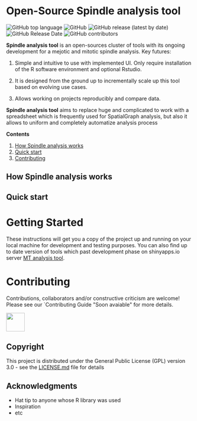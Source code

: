 # Open-Source Spindle analysis tool
![GitHub top language](https://img.shields.io/github/languages/top/RRobert92/MT_Analysis)
![GitHub](https://img.shields.io/github/license/RRobert92/MT_Analysis)
![GitHub release (latest by date)](https://img.shields.io/github/v/release/RRobert92/MT_Analysis)
![GitHub Release Date](https://img.shields.io/github/release-date/RRobert92/MT_Analysis)
![GitHub contributors](https://img.shields.io/github/contributors/RRobert92/MT_Analysis)

**Spindle analysis tool** is an open-sources cluster of tools with its ongoing development for a mejotic and mitotic spindle analysis. Key futures:
  
1. Simple and intuitive to use with implemented UI. Only require installation of the R software environment and optional Rstudio.

2. It is designed from the ground up to incrementally scale up this tool based on evolving use cases. 

3. Allows working on projects reproducibly and compare data.

**Spindle analysis tool** aims to replace huge and complicated to work with a spreadsheet which is frequently used for SpatialGraph analysis, but also it allows to uniform and completely automatize analysis process

**Contents**

1. [How Spindle analysis works](#How_Spindle_analysis_works)
2. [Quick start](#Quick_start)
3. [Contributing](#Contributing)

<a name="How_Spindle_analysis_works"></a>
## How Spindle analysis works

  
<a name="Quick_start"></a>
## Quick start
# Getting Started
These instructions will get you a copy of the project up and running on your local machine for development and testing purposes. You can also find up to date version of tools which past development phase on shinyapps.io server
[MT analysis tool](https://kiewisz.shinyapps.io/MT_length_distribtion/).

<a name="Contributing"></a>
# Contributing
Contributions, collaborators and/or constructive criticism are welcome! Please see our `Contributing Guide "Soon avaiable" for more details.

<a href="https://sourcerer.io/rrobert92"><img src="https://avatars0.githubusercontent.com/u/56911280?v=4" height="50px" width="50px" alt=""/></a>

  
## Copyright
  This project is distributed under the General Public License (GPL) version 3.0 - see the [LICENSE.md](LICENSE.md) file for details

## Acknowledgments

* Hat tip to anyone whose R library was used
* Inspiration
* etc

